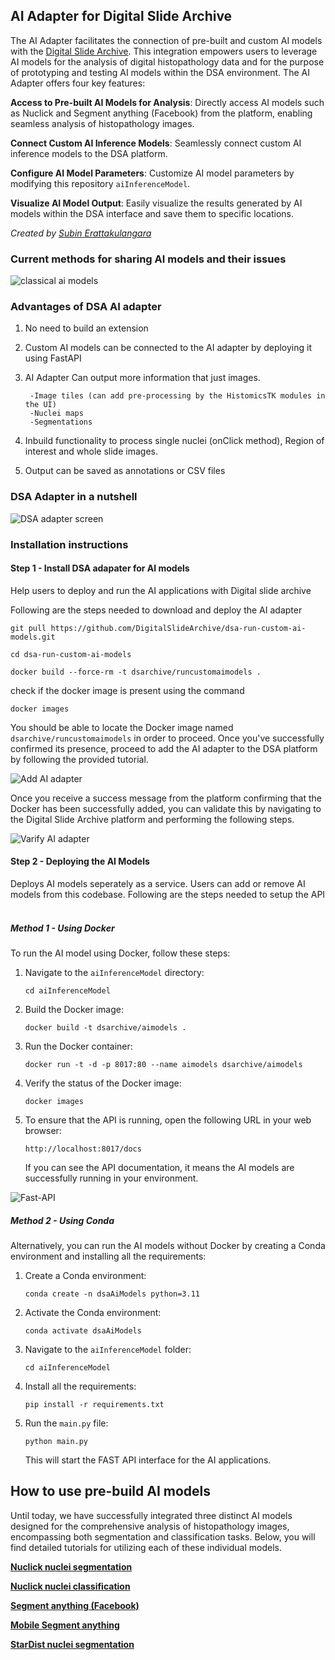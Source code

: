 
## AI Adapter for Digital Slide Archive

The AI Adapter facilitates the connection of pre-built and custom AI models with the [Digital Slide Archive](https://github.com/DigitalSlideArchive/digital_slide_archive). This integration empowers users to leverage AI models for the analysis of digital histopathology data and for the purpose of prototyping and testing AI models within the DSA environment. The AI Adapter offers four key features:

**Access to Pre-built AI Models for Analysis**: Directly access AI models such as Nuclick and Segment anything (Facebook) from the platform, enabling seamless analysis of histopathology images.

**Connect Custom AI Inference Models**: Seamlessly connect custom AI inference models to the DSA platform.

**Configure AI Model Parameters**: Customize AI model parameters by modifying this repository `aiInferenceModel`.

**Visualize AI Model Output**: Easily visualize the results generated by AI models within the DSA interface and save them to specific locations.

*Created by [Subin Erattakulangara](www.subinek.com)*

### Current methods for sharing AI models and their issues

![classical ai models](./docs/media/classical-ai-methods.png)

### Advantages of DSA AI adapter

1. No need to build an extension

2. Custom AI models can be connected to the AI adapter by deploying it using FastAPI

3. AI Adapter Can output more information that just images.

        -Image tiles (can add pre-processing by the HistomicsTK modules in the UI)
        -Nuclei maps
        -Segmentations

4. Inbuild functionality to process single nuclei (onClick method), Region of interest and whole slide images.

5. Output can be saved as annotations or CSV files

### DSA Adapter in a nutshell
![DSA adapter screen](./docs/media/dsa-ui.svg)

### Installation instructions

#### Step 1 - Install DSA adapater for AI models
Help users to deploy and run the AI applications with Digital slide archive

Following are the steps needed to download and deploy the AI adapter

```shell
git pull https://github.com/DigitalSlideArchive/dsa-run-custom-ai-models.git
```
```shell
cd dsa-run-custom-ai-models
```
```shell
docker build --force-rm -t dsarchive/runcustomaimodels .
```
check if the docker image is present using the command
```shell
docker images
```
You should be able to locate the Docker image named `dsarchive/runcustomaimodels` in order to proceed. Once you've successfully confirmed its presence, proceed to add the AI adapter to the DSA platform by following the provided tutorial.

![Add AI adapter](./docs/media/add-docker-to-dsa.gif)

Once you receive a success message from the platform confirming that the Docker has been successfully added, you can validate this by navigating to the Digital Slide Archive platform and performing the following steps.

![Varify AI adapter](./docs/media/show-histomicstk.gif)


#### Step 2 - Deploying the AI Models
Deploys AI models seperately as a service. Users can add or remove AI models from this codebase.
Following are the steps needed to setup the API
&nbsp;

##### Method 1 - Using Docker

To run the AI model using Docker, follow these steps:

1. Navigate to the `aiInferenceModel` directory:

    ```shell
    cd aiInferenceModel
    ```

2. Build the Docker image:

    ```shell
    docker build -t dsarchive/aimodels .
    ```

3. Run the Docker container:

    ```shell
    docker run -t -d -p 8017:80 --name aimodels dsarchive/aimodels
    ```

4. Verify the status of the Docker image:

    ```shell
    docker images
    ```

5. To ensure that the API is running, open the following URL in your web browser:

    ```shell
    http://localhost:8017/docs
    ```

    If you can see the API documentation, it means the AI models are successfully running in your environment.

![Fast-API](./docs/media/fast-api.png)
&nbsp;

##### Method 2 - Using Conda

Alternatively, you can run the AI models without Docker by creating a Conda environment and installing all the requirements:

1. Create a Conda environment:

    ```shell
    conda create -n dsaAiModels python=3.11
    ```

2. Activate the Conda environment:

    ```shell
    conda activate dsaAiModels
    ```

3. Navigate to the `aiInferenceModel` folder:

    ```shell
    cd aiInferenceModel
    ```

4. Install all the requirements:

    ```shell
    pip install -r requirements.txt
    ```

5. Run the `main.py` file:

    ```shell
    python main.py
    ```

    This will start the FAST API interface for the AI applications.

## How to use pre-build AI models

Until today, we have successfully integrated three distinct AI models designed for the comprehensive analysis of histopathology images, encompassing both segmentation and classification tasks. Below, you will find detailed tutorials for utilizing each of these individual models.

**[Nuclick nuclei segmentation](docs/tutorials/nuclickSegmentation.md)**

**[Nuclick nuclei classification](./docs/tutorials/nuclickClassification.md)**

**[Segment anything (Facebook)](docs/tutorials/segmentAnythingSegmentation.md)**

**[Mobile Segment anything](docs/tutorials/mobileSegmentAnything.md)**

**[StarDist nuclei segmentation](docs/tutorials/stardistSegmentation.md)**
